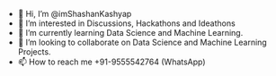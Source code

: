 - 👋 Hi, I’m @imShashanKashyap
- 👀 I’m interested in Discussions, Hackathons and Ideathons
- 🌱 I’m currently learning Data Science and Machine Learning.
- 💞️ I’m looking to collaborate on Data Science and Machine Learning Projects.
- 📫 How to reach me +91-9555542764 (WhatsApp)

<!---
imShashanKashyap/imShashanKashyap is a ✨ special ✨ repository because its `README.md` (this file) appears on your GitHub profile.
You can click the Preview link to take a look at your changes.
--->
